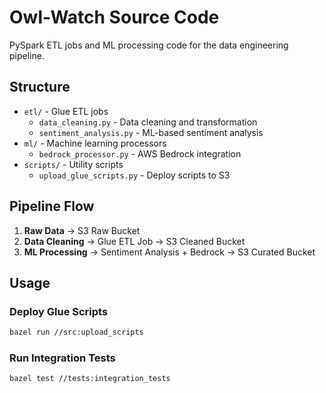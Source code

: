 # Owl-Watch Source Code

PySpark ETL jobs and ML processing code for the data engineering pipeline.

## Structure

- `etl/` - Glue ETL jobs
  - `data_cleaning.py` - Data cleaning and transformation
  - `sentiment_analysis.py` - ML-based sentiment analysis
- `ml/` - Machine learning processors
  - `bedrock_processor.py` - AWS Bedrock integration
- `scripts/` - Utility scripts
  - `upload_glue_scripts.py` - Deploy scripts to S3

## Pipeline Flow

1. **Raw Data** → S3 Raw Bucket
2. **Data Cleaning** → Glue ETL Job → S3 Cleaned Bucket  
3. **ML Processing** → Sentiment Analysis + Bedrock → S3 Curated Bucket

## Usage

### Deploy Glue Scripts
```bash
bazel run //src:upload_scripts
```

### Run Integration Tests
```bash
bazel test //tests:integration_tests
```